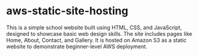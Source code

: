 # aws-static-site-hosting
This is a simple school website built using HTML, CSS, and JavaScript, designed to showcase basic web design skills. The site includes pages like Home, About, Contact, and Gallery. It is hosted on Amazon S3 as a static website to demonstrate beginner-level AWS deployment.
